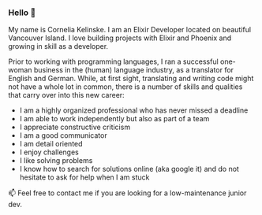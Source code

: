 ### Hello 👋

My name is Cornelia Kelinske. I am an Elixir Developer located on beautiful Vancouver Island. I love building projects with Elixir and Phoenix and growing in skill as a developer.

Prior to working with programming languages, I ran a successful one-woman business in the (human) language industry, as a translator for English and German. While, at first sight, translating and writing code might not have a whole lot in common, there is a number of skills and qualities that carry over into this new career:

- I am a highly organized professional who has never missed a deadline
- I am able to work independently but also as part of a team
- I appreciate constructive criticism
- I am a good communicator
- I am detail oriented
- I enjoy challenges
- I like solving problems 
- I know how to search for solutions online (aka google it) and do not hesitate to ask for help when I am stuck

:mailbox: Feel free to contact me if you are looking for a low-maintenance junior dev.

